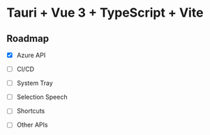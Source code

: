 # Tauri + Vue 3 + TypeScript + Vite

## Roadmap

- [x] Azure API

- [ ] CI/CD

- [ ] System Tray

- [ ] Selection Speech

- [ ] Shortcuts

- [ ] Other APIs
